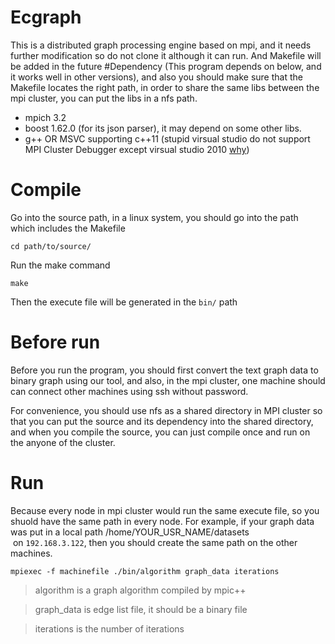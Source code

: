 # Ecgraph

This is a distributed graph processing engine based on mpi, and it needs further modification so do not clone it although it can run. And Makefile will be added in the future
#Dependency
(This program depends on below, and it works well in other versions), and also you should make sure that the Makefile locates the right path, in order to share the same libs between the mpi cluster, you can put the libs in a nfs path.
* mpich 3.2
* boost 1.62.0 (for its json parser), it may depend on some other libs.
* g++ OR MSVC supporting c++11 (stupid virsual studio do not support MPI Cluster Debugger except virsual studio 2010 [why](https://visualstudio.uservoice.com/forums/121579-visual-studio-ide/suggestions/3075084-bring-back-the-mpi-cluster-debugger))

# Compile

Go into the source path, in a linux system, you should go into the path which includes the Makefile

`cd path/to/source/`

Run the make command

`make`

Then the execute file will be generated in the `bin/` path

# Before run

Before you run the program, you should first convert the text graph data to binary graph using our tool, and also, in the mpi cluster, one machine should can connect other machines using ssh without password.

For convenience, you should use nfs as a shared directory in MPI cluster so that you can put the source and its dependency into the shared directory, and when you compile the source, you can just compile once and run on the anyone of the cluster.

# Run

Because every node in mpi cluster would run the same execute file, so you shuold have the same path in every node. For example, if your graph data was put in a local path /home/YOUR_USR_NAME/datasets  on `192.168.3.122`, then you should create the same path on the other machines.

`mpiexec -f machinefile ./bin/algorithm graph_data iterations`

>algorithm is a graph algorithm compiled by mpic++

>graph_data is edge list file, it should be a binary file

>iterations is the number of iterations